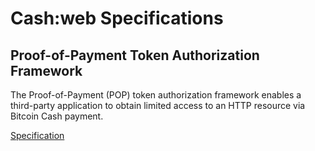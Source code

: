 # Cash:web Specifications

## Proof-of-Payment Token Authorization Framework

The Proof-of-Payment (POP) token authorization framework enables a third-party application to obtain limited access to an HTTP resource via Bitcoin Cash payment.

[Specification](/proof-of-payment-token/specification.mediawiki)
